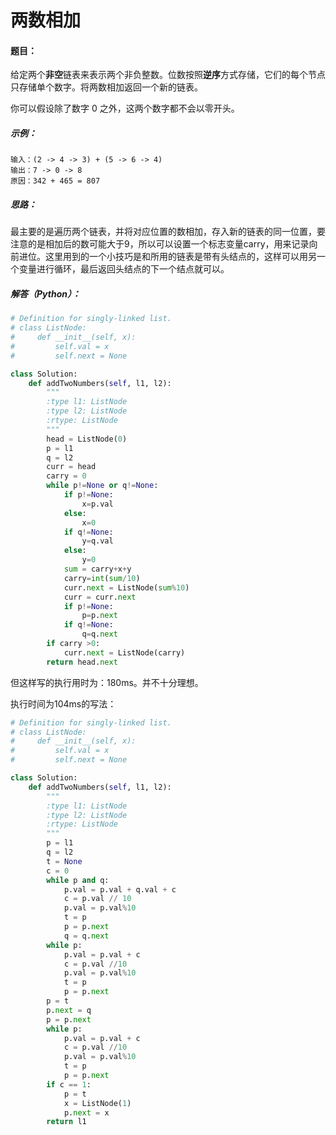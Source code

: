 # 两数相加

#### 题目：

给定两个**非空**链表来表示两个非负整数。位数按照**逆序**方式存储，它们的每个节点只存储单个数字。将两数相加返回一个新的链表。

你可以假设除了数字 0 之外，这两个数字都不会以零开头。

##### 示例：

```
输入：(2 -> 4 -> 3) + (5 -> 6 -> 4)
输出：7 -> 0 -> 8
原因：342 + 465 = 807
```

##### 思路：

最主要的是遍历两个链表，并将对应位置的数相加，存入新的链表的同一位置，要注意的是相加后的数可能大于9，所以可以设置一个标志变量carry，用来记录向前进位。这里用到的一个小技巧是和所用的链表是带有头结点的，这样可以用另一个变量进行循环，最后返回头结点的下一个结点就可以。

##### 解答（Python）：

```python
# Definition for singly-linked list.
# class ListNode:
#     def __init__(self, x):
#         self.val = x
#         self.next = None

class Solution:
    def addTwoNumbers(self, l1, l2):
        """
        :type l1: ListNode
        :type l2: ListNode
        :rtype: ListNode
        """
        head = ListNode(0)
        p = l1
        q = l2
        curr = head
        carry = 0
        while p!=None or q!=None:
            if p!=None:
                x=p.val
            else:
                x=0
            if q!=None:
                y=q.val
            else:
                y=0
            sum = carry+x+y
            carry=int(sum/10)
            curr.next = ListNode(sum%10)
            curr = curr.next
            if p!=None:
                p=p.next
            if q!=None:
                q=q.next
        if carry >0:
            curr.next = ListNode(carry)
        return head.next
```

但这样写的执行用时为：180ms。并不十分理想。

执行时间为104ms的写法：

```python
# Definition for singly-linked list.
# class ListNode:
#     def __init__(self, x):
#         self.val = x
#         self.next = None

class Solution:
    def addTwoNumbers(self, l1, l2):
        """
        :type l1: ListNode
        :type l2: ListNode
        :rtype: ListNode
        """
        p = l1
        q = l2
        t = None
        c = 0
        while p and q:
            p.val = p.val + q.val + c
            c = p.val // 10
            p.val = p.val%10
            t = p
            p = p.next
            q = q.next
        while p:
            p.val = p.val + c
            c = p.val //10
            p.val = p.val%10
            t = p
            p = p.next
        p = t
        p.next = q
        p = p.next
        while p:
            p.val = p.val + c
            c = p.val //10
            p.val = p.val%10
            t = p
            p = p.next
        if c == 1:
            p = t
            x = ListNode(1)
            p.next = x
        return l1
```

